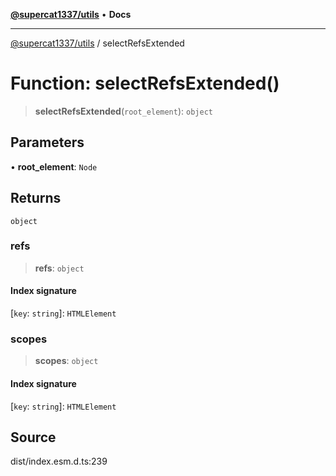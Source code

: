 [**@supercat1337/utils**](../README.md) • **Docs**

***

[@supercat1337/utils](../README.md) / selectRefsExtended

# Function: selectRefsExtended()

> **selectRefsExtended**(`root_element`): `object`

## Parameters

• **root\_element**: `Node`

## Returns

`object`

### refs

> **refs**: `object`

#### Index signature

 \[`key`: `string`\]: `HTMLElement`

### scopes

> **scopes**: `object`

#### Index signature

 \[`key`: `string`\]: `HTMLElement`

## Source

dist/index.esm.d.ts:239
